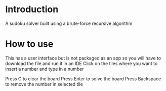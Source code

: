 # Introduction
A sudoku solver built using a brute-force recursive algorithm

# How to use
This has a user interface but is not packaged as an app so you will have to download the file and run it in an IDE
Click on the tiles where you want to insert a number and type in a number

Press C to clear the board
Press Enter to solve the board
Press Backspace to remove the number in selected tile
